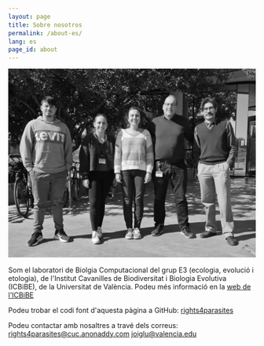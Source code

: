 ```yaml
---
layout: page
title: Sobre nosotros
permalink: /about-es/
lang: es
page_id: about
---
```


![](images/grup3.png)

Som el laboratori de Biolgia Computacional del grup E3 (ecologia, evolució i etologia), de l'Institut Cavanilles de Biodiversitat i Biologia Evolutiva (ICBiBE), de la Universitat de València.
Podeu més informació en la [web de l'ICBiBE](https://www.uv.es/uvweb/institut-universitari-cavanilles-biodiversitat-biologia/ca/institut-cavanilles-biodiversitat-biologia-evolutiva-1285893448913.html)

Podeu trobar el codi font d'aquesta pàgina a GitHub:
[rights4parasites](https://github.com/rights4parasites/rights4parasites.github.io)

Podeu contactar amb nosaltres a travé dels correus:
rights4parasites@cuc.anonaddy.com
joiglu@valencia.edu

